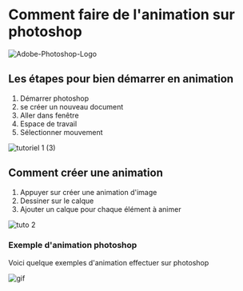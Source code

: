 # Comment faire de l'animation sur photoshop

![Adobe-Photoshop-Logo](https://user-images.githubusercontent.com/93718386/142339569-4b9d7078-cd41-4ec0-9e77-5e2181023adb.png)

## Les étapes pour bien démarrer en animation

1. Démarrer photoshop
2. se créer un nouveau document 
3. Aller dans fenêtre 
4. Espace de travail
5. Sélectionner mouvement 



![tutoriel 1 (3)](https://user-images.githubusercontent.com/93718386/142339442-82752a7b-b8a6-4948-bc1a-19ae8becc246.gif)








## Comment créer une animation
1. Appuyer sur créer une animation d'image
2. Dessiner sur le calque
3. Ajouter un calque pour chaque élément à animer


![tuto 2](https://user-images.githubusercontent.com/93718386/142340423-f14b461d-e40b-4e28-99d7-7447c7b209e4.gif)


### Exemple d'animation photoshop
Voici quelque exemples d'animation effectuer sur photoshop

![gif](https://user-images.githubusercontent.com/93718386/142340558-2a1b28a6-7f88-4193-80cc-609a516fdae3.gif)
